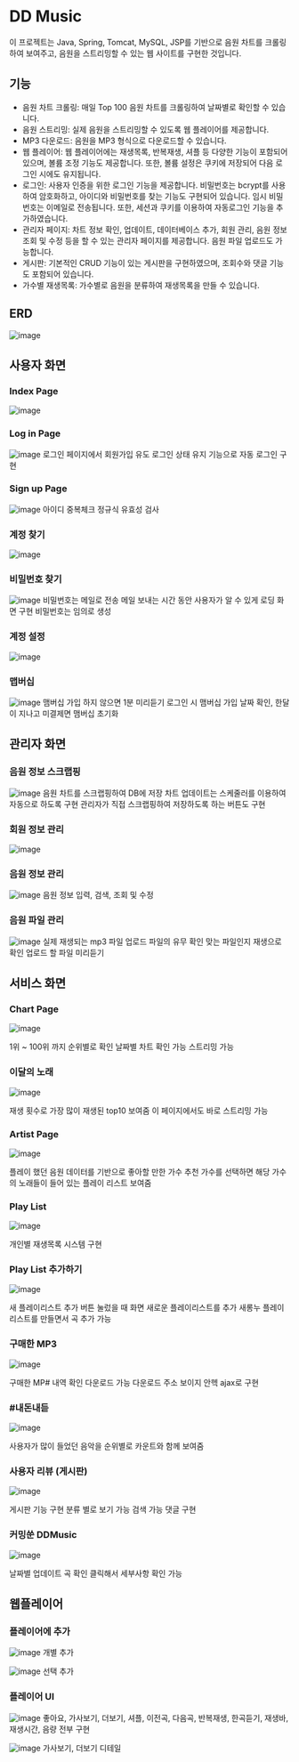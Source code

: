 # DD Music

이 프로젝트는 Java, Spring, Tomcat, MySQL, JSP를 기반으로 음원 차트를 크롤링하여 보여주고, 음원을 스트리밍할 수 있는 웹 사이트를 구현한 것입니다.


## 기능

- 음원 차트 크롤링: 매일 Top 100 음원 차트를 크롤링하여 날짜별로 확인할 수 있습니다.
- 음원 스트리밍: 실제 음원을 스트리밍할 수 있도록 웹 플레이어를 제공합니다.
- MP3 다운로드: 음원을 MP3 형식으로 다운로드할 수 있습니다.
- 웹 플레이어: 웹 플레이어에는 재생목록, 반복재생, 셔플 등 다양한 기능이 포함되어 있으며, 볼륨 조정 기능도 제공합니다. 또한, 볼륨 설정은 쿠키에 저장되어 다음 로그인 시에도 유지됩니다.
- 로그인: 사용자 인증을 위한 로그인 기능을 제공합니다. 비밀번호는 bcrypt를 사용하여 암호화하고, 아이디와 비밀번호를 찾는 기능도 구현되어 있습니다. 임시 비밀번호는 이메일로 전송됩니다. 또한, 세션과 쿠키를 이용하여 자동로그인 기능을 추가하였습니다.
- 관리자 페이지: 차트 정보 확인, 업데이트, 데이터베이스 추가, 회원 관리, 음원 정보 조회 및 수정 등을 할 수 있는 관리자 페이지를 제공합니다. 음원 파일 업로드도 가능합니다.
- 게시판: 기본적인 CRUD 기능이 있는 게시판을 구현하였으며, 조회수와 댓글 기능도 포함되어 있습니다.
- 가수별 재생목록: 가수별로 음원을 분류하여 재생목록을 만들 수 있습니다.


## ERD
![image](https://github.com/DodamKing/DDMusic/assets/87540282/0a1f17df-69c7-4bda-b6e8-86380aade34c)



## 사용자 화면

### Index Page
![image](https://github.com/DodamKing/DDMusic/assets/87540282/7617e392-32a4-43df-893b-2669ab8501c2)

### Log in Page
![image](https://github.com/DodamKing/DDMusic/assets/87540282/0458cce0-b576-4ef4-a5b4-ff7cec7d2e85)
로그인 페이지에서 회원가입 유도
로그인 상태 유지 기능으로 자동 로그인 구현

### Sign up Page
![image](https://github.com/DodamKing/DDMusic/assets/87540282/d8ad9892-c14f-4b59-b826-bd9be9952e39)
아이디 중복체크
정규식 유효성 검사

### 계정 찾기
![image](https://github.com/DodamKing/DDMusic/assets/87540282/2abbabb6-73db-4552-a599-ff525d0016b5)

### 비밀번호 찾기
![image](https://github.com/DodamKing/DDMusic/assets/87540282/659735c7-1283-4c6b-ab6a-ac7c64d27b37)
비밀번호는 메일로 전송
메일 보내는 시간 동안 사용자가 알 수 있게 로딩 화면 구현
비밀번호는 임의로 생성

### 계정 설정
![image](https://github.com/DodamKing/DDMusic/assets/87540282/181d6db2-dd1b-43e7-ac6b-047794dbf24c)

### 맵버십
![image](https://github.com/DodamKing/DDMusic/assets/87540282/66302326-1542-4f72-bd49-d2dc37653cfa)
맴버십 가입 하지 않으면 1분 미리듣기
로그인 시 맴버십 가입 날짜 확인, 한달이 지나고 미결제면 맴버십 초기화



## 관리자 화면

### 음원 정보 스크랩핑
![image](https://github.com/DodamKing/DDMusic/assets/87540282/dfa5a6db-4229-4c74-8b75-512d0da31feb)
음원 차트를 스크랩핑하여 DB에 저장
차트 업데이트는 스케줄러를 이용하여 자동으로 하도록 구현
관리자가 직접 스크랩핑하여 저장하도록 하는 버튼도 구현

### 회원 정보 관리
![image](https://github.com/DodamKing/DDMusic/assets/87540282/69bd47fd-34fc-4c97-b4b1-ae18c35da086)

### 음원 정보 관리
![image](https://github.com/DodamKing/DDMusic/assets/87540282/61cff081-1d87-4750-86c6-89d8f65f7bc6)
음원 정보 입력, 검색, 조회 및 수정

### 음원 파일 관리
![image](https://github.com/DodamKing/DDMusic/assets/87540282/6d2b34c5-58cb-47ba-a455-3e6503b5f4a1)
실제 재생되는 mp3 파일 업로드
파일의 유무 확인
맞는 파일인지 재생으로 확인
업로드 할 파일 미리듣기



## 서비스 화면

### Chart Page
![image](https://github.com/DodamKing/DDMusic/assets/87540282/4f601ccd-17d6-45cd-8366-cbd392313099)

1위 ~ 100위 까지 순위별로 확인
날짜별 차트 확인 가능
스트리밍 가능

### 이달의 노래
![image](https://github.com/DodamKing/DDMusic/assets/87540282/31cf56f1-d9bb-4344-bae5-1f8171c48ca5)

재생 횟수로 가장 많이 재생된 top10 보여줌
이 페이지에서도 바로 스트리밍 가능

### Artist Page
![image](https://github.com/DodamKing/DDMusic/assets/87540282/5086cb03-09d2-4d1d-96e2-3664eb2a0be5)

플레이 했던 음원 데이터를 기반으로 좋아할 만한 가수 추천
가수를 선택하면 해당 가수의 노래들이 들어 있는 플레이 리스트 보여줌

### Play List
![image](https://github.com/DodamKing/DDMusic/assets/87540282/3f7a4753-ea35-40d7-bcfc-108bb3ae9160)

개인별 재생목록 시스템 구현

### Play List 추가하기
![image](https://github.com/DodamKing/DDMusic/assets/87540282/6355bacb-e82b-4e73-a3f8-f0a73195a451)

새 플레이리스트 추가 버튼 눌렀을 때 화면
새로운 플레이리스트를 추가
새롱누 플레이리스트를 만들면서 곡 추가 가능

### 구매한 MP3
![image](https://github.com/DodamKing/DDMusic/assets/87540282/f77af189-d479-4bcd-b885-b718741a330d)

구매한 MP# 내역 확인
다운로드 가능
다운로드 주소 보이지 안헥 ajax로 구현

### #내돈내듣
![image](https://github.com/DodamKing/DDMusic/assets/87540282/086b0ef3-dc14-491b-9273-2be12a8d3a1d)

사용자가 많이 들었던 음악을 순위별로 카운트와 함께 보여줌

### 사용자 리뷰 (게시판)
![image](https://github.com/DodamKing/DDMusic/assets/87540282/d81176b4-6420-4826-9387-8b5889573d6d)

게시판 기능 구현
분류 별로 보기 가능
검색 가능
댓글 구현

### 커밍쑨 DDMusic
![image](https://github.com/DodamKing/DDMusic/assets/87540282/276de702-649f-475e-ad03-566fe8a90e05)

날짜별 업데이트 곡 확인
클릭해서 세부사항 확인 가능


## 웹플레이어

### 플레이어에 추가
![image](https://github.com/DodamKing/DDMusic/assets/87540282/1acf1172-21fe-4697-b5a3-84bdbdee6bc7)
개별 추가

![image](https://github.com/DodamKing/DDMusic/assets/87540282/70bf73f8-dc68-4c65-bc4c-42d5261e71b5)
선택 추가

### 플레이어 UI
![image](https://github.com/DodamKing/DDMusic/assets/87540282/2fd1b901-e19f-4e5e-b845-b946c938f7cf)
좋아요, 가사보기, 더보기, 셔플, 이전곡, 다음곡, 반복재생, 한곡듣기, 재생바, 재생시간, 음량 전부 구현

![image](https://github.com/DodamKing/DDMusic/assets/87540282/27ba077d-736a-43e4-ac07-28726add3675)
가사보기, 더보기 디테일



